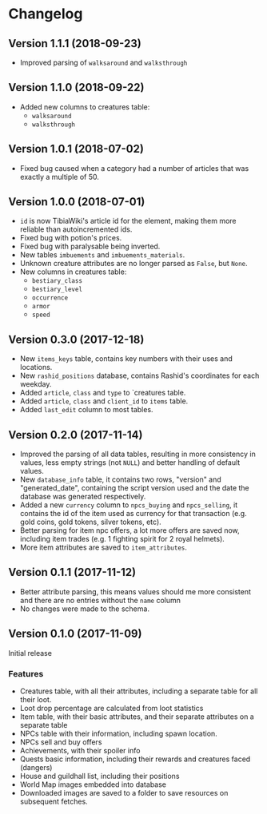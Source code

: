 # Changelog
## Version 1.1.1 (2018-09-23)
- Improved parsing of `walksaround` and `walksthrough`

## Version 1.1.0 (2018-09-22)
- Added new columns to creatures table:
    - `walksaround`
    - `walksthrough`

## Version 1.0.1 (2018-07-02)
- Fixed bug caused when a category had a number of articles that was exactly a multiple of 50.

## Version 1.0.0 (2018-07-01)
- `id` is now TibiaWiki's article id for the element, making them more reliable than autoincremented ids.
- Fixed bug with potion's prices.
- Fixed bug with paralysable being inverted.
- New tables `imbuements` and `imbuements_materials`.
- Unknown creature attributes are no longer parsed as `False`, but `None`.
- New columns in creatures table:
    - `bestiary_class`
    - `bestiary_level` 
    - `occurrence`
    - `armor`
    - `speed`


## Version 0.3.0 (2017-12-18)
- New `items_keys` table, contains key numbers with their uses and locations.
- New `rashid_positions` database, contains Rashid's coordinates for each weekday.
- Added `article`, `class` and `type` to `creatures table.
- Added `article`, `class` and `client_id` to `items` table.
- Added `last_edit` column to most tables.

## Version 0.2.0 (2017-11-14)
- Improved the parsing of all data tables, resulting in more consistency in values, less empty strings (not `NULL`) and better handling of default values.
- New `database_info` table, it contains two rows, "version" and "generated_date", containing the script version used and the date the database was generated respectively.
- Added a new `currency` column to `npcs_buying` and `npcs_selling`, it contains the id of the item used as currency for that transaction (e.g. gold coins, gold tokens, silver tokens, etc).
- Better parsing for item npc offers, a lot more offers are saved now, including item trades (e.g. 1 fighting spirit for 2 royal helmets).
- More item attributes are saved to `item_attributes`.

## Version 0.1.1 (2017-11-12)
- Better attribute parsing, this means values should me more consistent and there are no entries without the `name` column
- No changes were made to the schema.

## Version 0.1.0 (2017-11-09)
Initial release

### Features
- Creatures table, with all their attributes, including a separate table for all their loot.
- Loot drop percentage are calculated from loot statistics
- Item table, with their basic attributes, and their separate attributes on a separate table
- NPCs table with their information, including spawn location.
- NPCs sell and buy offers
- Achievements, with their spoiler info
- Quests basic information, including their rewards and creatures faced (dangers)
- House and guildhall list, including their positions
- World Map images embedded into database
- Downloaded images are saved to a folder to save resources on subsequent fetches.